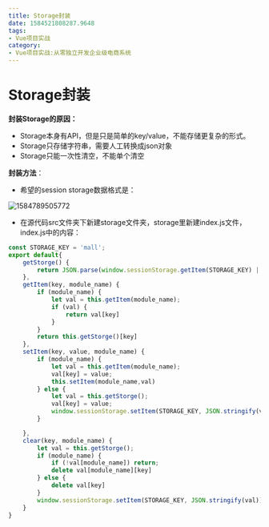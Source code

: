 ```yaml
---
title: Storage封装
date: 1584521808287.9648
tags:
- Vue项目实战
category:
- Vue项目实战:从零独立开发企业级电商系统
---
```

# Storage封装

**封装Storage的原因：**

* Storage本身有API，但是只是简单的key/value，不能存储更复杂的形式。
* Storage只存储字符串，需要人工转换成json对象
* Storage只能一次性清空，不能单个清空

**封装方法**：

* 希望的session storage数据格式是：

![1584789505772](C:\Users\lin\AppData\Roaming\Typora\typora-user-images\1584789505772.png)

* 在源代码src文件夹下新建storage文件夹，storage里新建index.js文件，index.js中的内容：

```js
const STORAGE_KEY = 'mall';
export default{
    getStorge() {
        return JSON.parse(window.sessionStorage.getItem(STORAGE_KEY) || '{}');
    },
    getItem(key, module_name) {
        if (module_name) {
            let val = this.getItem(module_name);
            if (val) {
                return val[key]
            }
        }
        return this.getStorge()[key]
    },
    setItem(key, value, module_name) {
        if (module_name) {
            let val = this.getItem(module_name);
            val[key] = value;
            this.setItem(module_name,val)
        } else {
            let val = this.getStorge();
            val[key] = value;
            window.sessionStorage.setItem(STORAGE_KEY, JSON.stringify(val))
        }

    },
    clear(key, module_name) {
        let val = this.getStorge();
        if (module_name) {
            if (!val[module_name]) return;
            delete val[module_name][key]
        } else {
            delete val[key]
        }
        window.sessionStorage.setItem(STORAGE_KEY, JSON.stringify(val))
    }
}
```

